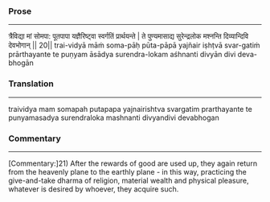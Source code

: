 ### Prose 
 --- 
त्रैविद्या मां सोमपा: पूतपापा
यज्ञैरिष्ट्वा स्वर्गतिं प्रार्थयन्ते |
ते पुण्यमासाद्य सुरेन्द्रलोक
मश्नन्ति दिव्यान्दिवि देवभोगान् || 20||
trai-vidyā māṁ soma-pāḥ pūta-pāpā
yajñair iṣhṭvā svar-gatiṁ prārthayante
te puṇyam āsādya surendra-lokam
aśhnanti divyān divi deva-bhogān

### Translation 
 --- 
traividya mam somapah putapapa yajnairishtva svargatim prarthayante te punyamasadya surendraloka mashnanti divyandivi devabhogan

### Commentary 
 --- 
[Commentary:]21) After the rewards of good are used up, they again return from the heavenly plane to the earthly plane - in this way, practicing the give-and-take dharma of religion, material wealth and physical pleasure, whatever is desired by whoever, they acquire such.